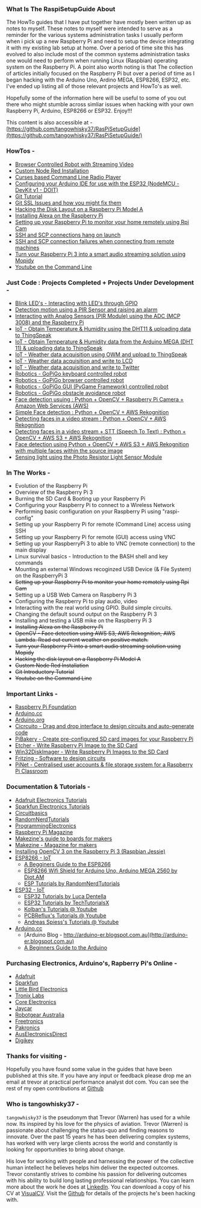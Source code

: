 
### What Is The RaspiSetupGuide About 

The HowTo guides that I have put together have mostly been written up as notes to myself. These notes to myself were intended to serve as a reminder for the various systems administration tasks I usually perform when i pick up a new Raspberry Pi and need to setup the device integrating it with my existing lab setup at home. Over a period of time site this has evolved to also include most of the common systems administration tasks one would need to perform when running Linux (Raspbian) operating system on the Raspberry Pi. A point also worth noting is that The collection of articles initially focused on the Raspberry Pi but over a period of time as I began hacking with the Arduino Uno, Ardino MEGA, ESP8266, ESP32, etc. I've ended up listing all of those relevant projects and HowTo's as well.

Hopefully some of the information here will be useful to some of you out there who might stumble across simliar issues when hacking with your own Raspberry Pi, Arduino, ESP8266 or ESP32. Enjoy!!!

This content is also accessible at - [https://github.com/tangowhisky37/RasPiSetupGuide](https://github.com/tangowhisky37/RasPiSetupGuide/)

### HowTos -
* [Browser Controlled Robot with Streaming Video](/BrowserControlledRobot.md)
* [Custom Node Red Installation](/Node-Red-Setup.md) 
* [Curses based Command Line Radio Player](/Curses-Radio-Player.md)
* [Configuring your Arduino IDE for use with the ESP32 (NodeMCU - DevKit v1 - DOIT)](/ESP32ArduinoIDE.md)
* [Git Tutorial](/Git-Tutorial.md)
* [Git SSL Issues and how you might fix them](/GIT-SSL-Issues.md)
* [Hacking the Disk Layout on a Raspberry Pi Model A](/Custom-Disk-Prep.md)
* [Installing Alexa on the Raspberry Pi](/Alexa-On-Raspberry-Pi.md)
* [Setting up your Raspberry Pi to monitor your home remotely using Rpi Cam](/Webcam-Setup.md)
* [SSH and SCP connections hang on launch](/SSH-Hangs-On-Launch.md)
* [SSH and SCP connection failures when connecting from remote machines](/SSH-Connection-Dropped.md)
* [Turn your Raspberry Pi 3 into a smart audio streaming solution using Mopidy](/Mopidy-Audio-Setup.md)
* [Youtube on the Command Line](/Youtube-On-CommandLine.md)

### Just Code : Projects Completed + Projects Under Development -
* [Blink LED's - Interacting with LED's through GPIO](https://github.com/tangowhisky37/RaspiPythonProjects/tree/master/BlinkLEDs)
* [Detection motion using a PIR Sensor and raising an alarm](https://github.com/tangowhisky37/RaspiPythonProjects/blob/master/PIR) 
* [Interacting with Analog Sensors (PIR Module) using the ADC (MCP 3008) and the Raspberry Pi](https://github.com/tangowhisky37/RaspiPythonProjects/tree/master/ReadingAnalogSensors)
* [IoT - Obtain Temperature & Humidity using the DHT11 & uploading data to ThingSpeak](https://github.com/tangowhisky37/RaspiPythonProjects/tree/master/Sense_Temp_Humidity)
* [IoT - Obtain Temperature & Humidity data from the Arduino MEGA (DHT 11) & uploading data to ThingSpeak](https://github.com/tangowhisky37/RaspiPythonProjects/tree/master/Sense_Temp_Humidity_Pull_Data_Arduino)
* [IoT - Weather data acquisition using OWM and upload to ThingSpeak](https://github.com/tangowhisky37/RaspiPythonProjects/tree/master/Weather_Reporting)
* [IoT - Weather data acquisition and write to LCD](https://github.com/tangowhisky37/RaspiPythonProjects/tree/master/Write_To_LCD_Screen)
* [IoT - Weather data acquisition and write to Twitter](https://github.com/tangowhisky37/RaspiPythonProjects/tree/master/Write_Weather_To_Twitter)
* [Robotics - GoPiGo keyboard controlled robot](https://github.com/tangowhisky37/RaspiPythonProjects/tree/master/Gopigo_robot_keyboard_conrolled)
* [Robotics - GoPiGo browser controlled robot](https://github.com/tangowhisky37/RaspiPythonProjects/tree/master/Gopigo_Robot_Browser_Controlled)
* [Robotics - GoPiGo GUI (PyGame Framework) controlled robot](https://github.com/tangowhisky37/RaspiPythonProjects/tree/master/Gopigo_robot_Pygame_GUI_conrolled)
* [Robotics - GoPiGo obstacle avoidance robot](https://github.com/tangowhisky37/RaspiPythonProjects/tree/master/Gopigo_obstacle_avoidance_robot)
* [Face detection usuing : Python + OpenCV + Raspberry Pi Camera + Amazon Web Services (AWS)](https://github.com/tangowhisky37/RaspiPythonProjects/tree/master/OpenCV)
* [Simple Face detection : Python + OpenCV + AWS Rekognition](https://github.com/tangowhisky37/RaspiPythonProjects/tree/master/OpenCV/CaptureFaces)
* [Detecting faces in a video stream : Python + OpenCV + AWS Rekognition](https://github.com/tangowhisky37/RaspiPythonProjects/tree/master/OpenCV/CaptureSingleImage)
* [Detecting faces in a video stream + STT (Speech To Text) : Python + OpenCV + AWS S3 + AWS Rekognition](https://github.com/tangowhisky37/RaspiPythonProjects/tree/master/OpenCV/CaptureVideoStream)
* [Face detection using Python + OpenCV + AWS S3 + AWS Rekognition with multiple faces within the source image](https://github.com/tangowhisky37/RaspiPythonProjects/tree/master/OpenCV/CaptureVideoStream_MultipleSourceFaceNoLambda)
* [Sensing light using the Photo Resistor Light Sensor Module](https://github.com/tangowhisky37/RaspiPythonProjects/tree/master/LightSensor)

### In The Works - 
* Evolution of the Raspberry Pi
* Overview of the Raspberry Pi 3
* Burning the SD Card & Booting up your Raspberry Pi
* Configuring your Raspberry Pi to connect to a Wireless Network
* Performing basic configuration on your Raspberry Pi using "raspi-config"
* Setting up your Raspberry Pi for remote (Command Line) access using SSH
* Setting up your Raspberry Pi for remote (GUI) access using VNC
* Setting up your RaspberryPi 3 to able to VNC (remote connection) to the main display
* Linux survival basics - Introduction to the BASH shell and key commands
* Mounting an external Windows recoginzed USB Device (& File System) on the RaspberryPi 3
* ~~Setting up your Raspberry Pi to monitor your home remotely using Rpi Cam~~
* Setting up a USB Web Camera on Raspberry Pi 3 
* Configuring the Raspberry Pi to play audio, video
* Interacting with the real world using GPIO. Build simple circuits. 
* Changing the default sound output on the Raspberry Pi 3
* Installing and testing a USB mike on the Raspberry Pi 3
* ~~Installing Alexa on the Raspberry Pi~~
* ~~OpenCV - Face detection using AWS S3, AWS Rekognition, AWS Lambda. Read out current weather on positive match.~~
* ~~Turn your Raspberry Pi into a smart audio streaming solution using Mopidy~~
* ~~Hacking the disk layout on a Raspberry Pi Model A~~
* ~~Custom Node Red Installation~~
* ~~Git Introductory Tutorial~~
* ~~Youtube on the Command Line~~

### Important Links - 
* [Raspberry Pi Foundation](http://www.raspberrypi.org)
* [Arduino.cc](http://www.arduino.cc)
* [Arduino.org](http://www.arduino.org)
* [Cicrcuito - Drag and drop interface to design circuits and auto-generate code](http://wwww.circuito.io)
* [PiBakery - Create pre-configured SD card images for your Raspberry Pi](http://www.pibakey.org)
* [Etcher - Write Raspberry Pi Image to the SD Card](http://etcher.io)
* [Win32DiskImager - Write Raspberry Pi Images to the SD Card](http://sourceforge.net/projects/win32diskimager/)
* [Fritzing - Software to design circuits](http://fritzing.org)
* [PiNet - Centralised user accounts & file storage system for a Raspberry Pi Classroom](http://pinet.org.uk)

### Documentation & Tutorials - 
* [Adafruit Electronics Tutorials](https://learn.adafruit.com/)
* [Sparkfun Electronics Tutorials](https://learn.sparkfun.com/)
* [Circuitbasics](http://www.circuitbasics.com/)
* [RandomNerdTutorials](https://randomnerdtutorials.com/)
* [ProgrammingElectronics](https://programmingelectronics.com/home/)
* [Raspberry Pi Magazine](http://www.raspberrypi.org/magpi/)
* [Makezine's guide to boards for makers](http://makezine.com/comparison/boards/)
* [Makezine - Magazine for makers](http://makezine.com)
* [Installing OpenCV 3 on the Raspberry Pi 3 (Raspbian Jessie)](http://www.pyimagesearch.com/2016/04/18/install-guide-raspberry-pi-3-raspbian-jessie-opencv-3/)
* [ESP8266 - IoT](http://esp8266.net)
  * [A Begginers Guide to the ESP8266](https://tttapa.github.io)
  * [ESP8266 Wifi Shield for Arduino Uno, Arduino MEGA 2560 by Diot.AM](https://fineshang.gitbooks.io/esp8266-based-serial-wifi-shield-for-arduino-user/content/)
  * [ESP Tutorials by RandomNerdTutorials](https://randomnerdtutorials.com/tutorials-esp8266/)
* [ESP32 - IoT](http://esp32.net/)
  * [ESP32 Tutorials by Luca Dentella](http://www.lucadentella.it/en/category/esp32/)
  * [ESP32 Tutorials by TechTutorialsX](https://techtutorialsx.com/category/esp32/)
  * [Kolban's Tutorials @ Youtube](https://www.youtube.com/playlist?list=PLB-czhEQLJbWMOl7Ew4QW1LpoUUE7QMOo)
  * [PCBReflux's Tutorials @ Youtube](https://www.youtube.com/playlist?list=PLxJ8_KSR8bp5-F4HVG4QOm4Kt6wQhzsjU)
  * [Andreas Spiess's Tutorials @ Youtube](https://www.youtube.com/playlist?list=PL3XBzmAj53RnZPeWe799F-uoXERBldhn9)
* [Arduino.cc](http://www.arduino.cc)
  * [Arduino Blog - http://arduino-er.blogspot.com.au](http://arduino-er.blogspot.com.au)
  * [A Beginners Guide to the Arduino](http://wwww.instructables/com/id/A-Begginers-Guide-to-Arduino/) 

### Purchasing Electronics, Arduino's, Rapberry Pi's Online - 
* [Adafruit](http://adafruit.com)
* [Sparkfun](http://sparkfun.com)
* [Little Bird Electronics](https://littlebirdelectronics.com.au/)
* [Tronix Labs](https://tronixlabs.com.au)
* [Core Electronics](https://www.core-electronics.com.au)
* [Jaycar](http://www.jaycar.com.au)
* [Robotgear Australia](http://www.robotgear.com.au)
* [Freetronics](http://www.freetronics.com.au)
* [Pakronics](http://www.pakronics.com.au)
* [AusElectronicsDirect](http://www.auselectronicsdirect.com.au/)
* [Digikey](https://www.digikey.com.au/)

### Thanks for visiting - 
Hopefully you have found some value in the guides that have been published at this site. If you have any input or feedback please drop me an email at trevor at practical performance analyst dot com. You can see the rest of my open contributions at [Github](https://github.com/tangowhisky37)

### Who is tangowhisky37 - 
`tangowhisky37` is the pseudonym that Trevor (Warren) has used for a while now. Its inspired by his love for the physics of aviation. Trevor (Warren) is passionate about challenging the status-quo and finding reasons to innovate. Over the past 15 years he has been delivering complex systems, has worked with very large clients across the world and constantly is looking for opportunities to bring about change. 

His love for working with people and harnessing the power of the collective human intellect he believes helps him deliver the expected outcomes. Trevor constantly strives to combine his passion for delivering outcomes with his ability to build long lasting professional relationships. You can learn more about the work he does at [LinkedIn](https://au.linkedin.com/in/trevorwarren). You can download a copy of his CV at [VisualCV](https://www.visualcv.com/tangowhisky37). Visit the [Github](https://github.com/tangowhisky37) for details of the projects he's been hacking with.

